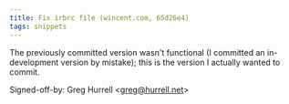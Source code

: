 ```yaml
---
title: Fix irbrc file (wincent.com, 65d26e4)
tags: snippets
---
```


The previously committed version wasn't functional (I committed an in-development version by mistake); this is the version I actually wanted to commit.

Signed-off-by: Greg Hurrell &lt;greg@hurrell.net&gt;
